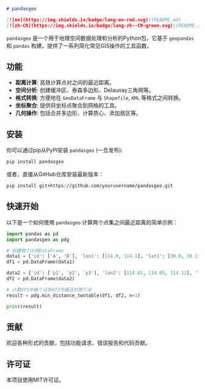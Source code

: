 ```markdown
# pandasgeo

[![en](https://img.shields.io/badge/lang-en-red.svg)](README.md)
[![zh-CN](https://img.shields.io/badge/lang-zh--CN-green.svg)](README.zh-CN.md)
```
`pandasgeo` 是一个用于地理空间数据处理和分析的Python包，它基于 `geopandas` 和 `pandas` 构建，提供了一系列简化常见GIS操作的工具函数。

## 功能

*   **距离计算**: 高效计算点对之间的最近距离。
*   **空间分析**: 创建缓冲区、泰森多边形、Delaunay三角网等。
*   **格式转换**: 方便地在 `GeoDataFrame` 与 `Shapefile`, `KML` 等格式之间转换。
*   **坐标聚合**: 提供将坐标点聚合到网格的工具。
*   **几何操作**: 包括合并多边形、计算质心、添加扇区等。

## 安装

你可以通过pip从PyPI安装 `pandasgeo` (一旦发布):

```bash
pip install pandasgeo
```

或者，直接从GitHub仓库安装最新版本：

```bash
pip install git+https://github.com/yourusername/pandasgeo.git
```

## 快速开始

以下是一个如何使用 `pandasgeo` 计算两个点集之间最近距离的简单示例：

```python
import pandas as pd
import pandasgeo as pdg

# 创建两个示例DataFrame
data1 = {'id': ['A', 'B'], 'lon1': [114.0, 114.1], 'lat1': [30.0, 30.1]}
df1 = pd.DataFrame(data1)

data2 = {'id': ['p1', 'p2', 'p3'], 'lon2': [114.01, 114.05, 114.12], 'lat2': [30.01, 30.05, 30.12]}
df2 = pd.DataFrame(data2)

# 计算df1中每个点到df2中最近的那个点
result = pdg.min_distance_twotable(df1, df2, n=1)

print(result)
```

## 贡献

欢迎各种形式的贡献，包括功能请求、错误报告和代码贡献。

## 许可证

本项目使用MIT许可证。
